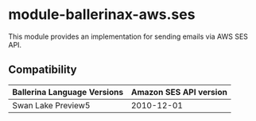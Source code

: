 # module-ballerinax-aws.ses
This module provides an implementation for sending emails via AWS SES API.

## Compatibility
| Ballerina Language Versions | Amazon SES API version  |
| --------------------------- | ----------------------  |
| Swan Lake Preview5          | 2010-12-01              |